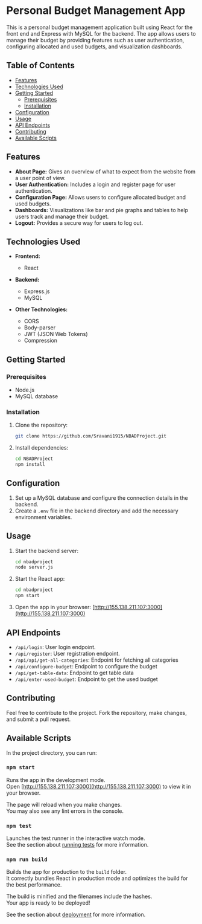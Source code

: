 # Personal Budget Management App

This is a personal budget management application built using React for the front end and Express with MySQL for the backend. The app allows users to manage their budget by providing features such as user authentication, configuring allocated and used budgets, and visualization dashboards.

## Table of Contents

- [Features](#features)
- [Technologies Used](#technologies-used)
- [Getting Started](#getting-started)
  - [Prerequisites](#prerequisites)
  - [Installation](#installation)
- [Configuration](#configuration)
- [Usage](#usage)
- [API Endpoints](#api-endpoints)
- [Contributing](#contributing)
- [Available Scripts](#available-scripts)

## Features

- **About Page:** Gives an overview of what to expect from the website from a user point of view.
- **User Authentication:** Includes a login and register page for user authentication.
- **Configuration Page:** Allows users to configure allocated budget and used budgets.
- **Dashboards:** Visualizations like bar and pie graphs and tables to help users track and manage their budget.
- **Logout:** Provides a secure way for users to log out.

## Technologies Used

- **Frontend:**
  - React

- **Backend:**
  - Express.js
  - MySQL

- **Other Technologies:**
  - CORS
  - Body-parser
  - JWT (JSON Web Tokens)
  - Compression

## Getting Started

### Prerequisites

- Node.js
- MySQL database

### Installation

1. Clone the repository:

    ```bash
    git clone https://github.com/Sravani1915/NBADProject.git
    ```

2. Install dependencies:

    ```bash
    cd NBADProject
    npm install
    ```

## Configuration

1. Set up a MySQL database and configure the connection details in the backend.
2. Create a `.env` file in the backend directory and add the necessary environment variables.

## Usage

1. Start the backend server:

    ```bash
    cd nbadproject
    node server.js
    ```

2. Start the React app:

    ```bash
    cd nbadproject
    npm start
    ```

3. Open the app in your browser: [http://155.138.211.107:3000](http://155.138.211.107:3000)

## API Endpoints

- `/api/login`: User login endpoint.
- `/api/register`: User registration endpoint.
- `/api/api/get-all-categories`: Endpoint for fetching all categories
- `/api/configure-budget`: Endpoint to configure the budget
- `/api/get-table-data`: Endpoint to get table data
- `/api/enter-used-budget`: Endpoint to get the used budget


## Contributing

Feel free to contribute to the project. Fork the repository, make changes, and submit a pull request.


## Available Scripts

In the project directory, you can run:

### `npm start`

Runs the app in the development mode.\
Open [http://155.138.211.107:3000](http://155.138.211.107:3000) to view it in your browser.

The page will reload when you make changes.\
You may also see any lint errors in the console.

### `npm test`

Launches the test runner in the interactive watch mode.\
See the section about [running tests](https://facebook.github.io/create-react-app/docs/running-tests) for more information.

### `npm run build`

Builds the app for production to the `build` folder.\
It correctly bundles React in production mode and optimizes the build for the best performance.

The build is minified and the filenames include the hashes.\
Your app is ready to be deployed!

See the section about [deployment](https://facebook.github.io/create-react-app/docs/deployment) for more information.




